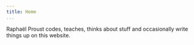 ```yaml
---
title: Home
...
```


Raphaël Proust codes, teaches, thinks about stuff and occasionally write things up on this website.